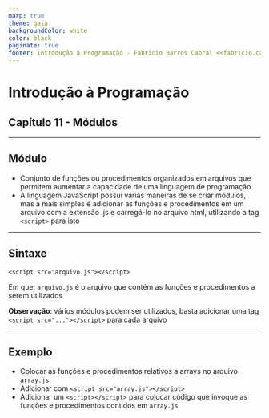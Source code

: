 ```yaml
---
marp: true
theme: gaia
backgroundColor: white
color: black
paginate: true
footer: Introdução à Programação - Fabrício Barros Cabral <<fabricio.cabral@ead.ifpe.edu.br>>
---
```

<style>
img[alt~="center"] {
    display: block;
    margin: 0 auto;
}
</style>

<!-- _paginate: false -->
# **Introdução à Programação**

## Capítulo 11 - Módulos

---

## Módulo

- Conjunto de funções ou procedimentos organizados em arquivos que permitem aumentar a capacidade de uma linguagem de programação
- A linguagem JavaScript possui várias maneiras de se criar módulos, mas a mais simples é adicionar as funções e procedimentos em um arquivo com a extensão .js e carregá-lo no arquivo html, utilizando a tag `<script>` para isto

---

## Sintaxe

`<script src="arquivo.js"></script>`

Em que: `arquivo.js` é o arquivo que contém as funções e procedimentos a serem utilizados

**Observação**: vários módulos podem ser utilizados, basta adicionar uma tag `<script src="..."></script>` para cada arquivo

---

## Exemplo
  
- Colocar as funções e procedimentos relativos a arrays no arquivo `array.js`
- Adicionar com `<script src="array.js"></script>`
- Adicionar um `<script></script>` para colocar código que invoque as funções e procedimentos contidos em `array.js`
